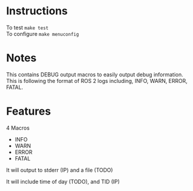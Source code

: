 # Instructions
To test `make test`  
To configure `make menuconfig`

# Notes
This contains DEBUG output macros to easily output debug information. This is following the format of ROS 2 logs including, INFO, WARN, ERROR, FATAL.

# Features
4 Macros 
* INFO
* WARN
* ERROR
* FATAL 

It will output to stderr (IP) and a file (TODO)

It will include time of day (TODO), and TID (IP)
